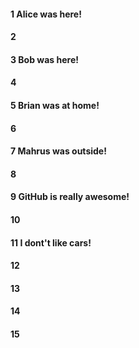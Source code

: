 #### 1 Alice was here!
#### 2
#### 3 Bob was here!
#### 4
#### 5 Brian was at home!
#### 6
#### 7 Mahrus was outside!
#### 8
#### 9 GitHub is really awesome!
#### 10
#### 11 I dont't like cars!
#### 12
#### 13
#### 14
#### 15